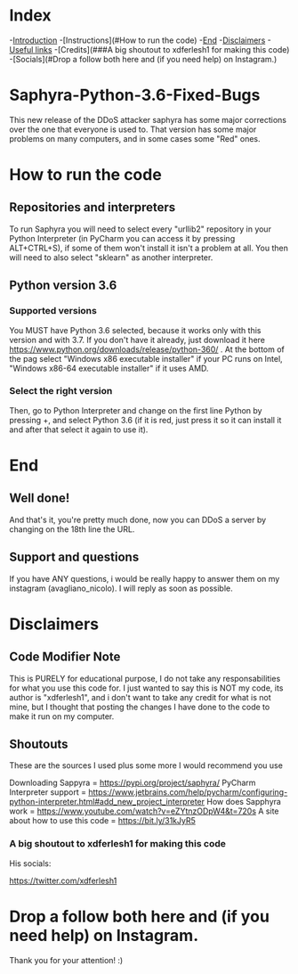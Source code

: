 # Index

-[Introduction](#Saphyra-Python-3.6-Fixed-Bugs)
-[Instructions](#How to run the code)
-[End](#End)
-[Disclaimers](#Disclaimers)
-[Useful links](##Shoutouts)
-[Credits](###A big shoutout to xdferlesh1 for making this code)
-[Socials](#Drop a follow both here and (if you need help) on Instagram.)



# Saphyra-Python-3.6-Fixed-Bugs
This new release of the DDoS attacker saphyra has some major corrections over the one that everyone is used to. That version has some major problems on many computers, and in some cases some "Red" ones.

# How to run the code
## Repositories and interpreters

To run Saphyra you will need to select every "urllib2" repository in your Python Interpreter (in PyCharm you can access it by pressing ALT+CTRL+S), if some of them won't install it isn't a problem at all. You then will need to also select "sklearn" as another interpreter. 

## Python version 3.6

### Supported versions

You MUST have Python 3.6 selected, because it works only with this version and with 3.7. If you don't have it already, just download it here https://www.python.org/downloads/release/python-360/ . At the bottom of the pag select "Windows x86 executable installer" if your PC runs on Intel, "Windows x86-64 executable installer" if it uses AMD. 

### Select the right version

Then, go to Python Interpreter and change on the first line Python by pressing +, and select Python 3.6 (if it is red, just press it so it can install it and after that select it again to use it).

# End

## Well done!

And that's it, you're pretty much done, now you can DDoS a server by changing on the 18th line the URL. 

## Support and questions

If you have ANY questions, i would be really happy to answer them on my instagram (avagliano_nicolo). I will reply as soon as possible.

# Disclaimers

## Code Modifier Note

This is PURELY for educational purpose, I do not take any responsabilities for what you use this code for. I just wanted to say this is NOT my code, its author is  "xdferlesh1", and i don't want to take any credit for what is not mine, but I thought that posting the changes I have done to the code to make it run on my computer.

## Shoutouts

These are the sources I used plus some more I would recommend you use

Downloading Sappyra =                       https://pypi.org/project/saphyra/
PyCharm Interpreter support =               https://www.jetbrains.com/help/pycharm/configuring-python-interpreter.html#add_new_project_interpreter
How does Sapphyra work =                    https://www.youtube.com/watch?v=eZYtnzODpW4&t=720s 
A site about how to use this code =         https://bit.ly/31kJyR5

### A big shoutout to xdferlesh1 for making this code

His socials:

https://twitter.com/xdferlesh1


# Drop a follow both here and (if you need help) on Instagram.

Thank you for your attention! :)
